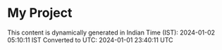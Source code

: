 # My Project

This content is dynamically generated in Indian Time (IST): 2024-01-02 05:10:11 IST
Converted to UTC: 2024-01-01 23:40:11 UTC

